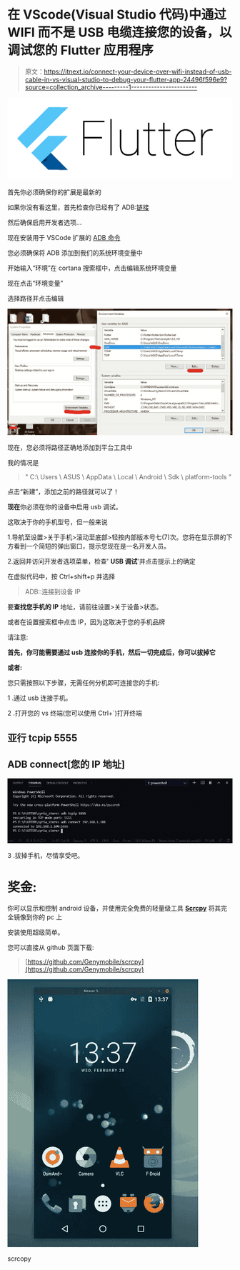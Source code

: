 # 在 VScode(Visual Studio 代码)中通过 WIFI 而不是 USB 电缆连接您的设备，以调试您的 Flutter 应用程序

> 原文：<https://itnext.io/connect-your-device-over-wifi-instead-of-usb-cable-in-vs-visual-studio-to-debug-your-flutter-app-24496f596e9?source=collection_archive---------1----------------------->

![](img/ca1705fa32b86f048f81d473b394a8c9.png)

首先你必须确保你的扩展是最新的

如果你没有看这里，首先检查你已经有了 ADB:[链接](https://www.xda-developers.com/install-adb-windows-macos-linux/)

然后确保启用开发者选项…

现在安装用于 VSCode 扩展的 [ADB 命令](https://marketplace.visualstudio.com/items?itemName=vinicioslc.adb-interface-vscode)

您必须确保将 ADB 添加到我们的系统环境变量中

开始输入“环境”在 cortana 搜索框中，点击编辑系统环境变量

现在点击“环境变量”

选择路径并点击编辑

![](img/d7533603e17115f4f8bb66bc1c65fa71.png)

现在，您必须将路径正确地添加到平台工具中

我的情况是

> " C:\ Users \ ASUS \ AppData \ Local \ Android \ Sdk \ platform-tools "

点击“新建”，添加之前的路径就可以了！

**现在**你必须在你的设备中启用 usb 调试。

这取决于你的手机型号，但一般来说

1.导航至设置>关于手机>滚动至底部>轻按内部版本号七(7)次。您将在显示屏的下方看到一个简短的弹出窗口，提示您现在是一名开发人员。

2.返回并访问开发者选项菜单，检查' **USB 调试**'并点击提示上的确定

在虚拟代码中，按 Ctrl+shift+p 并选择

> ADB::连接到设备 IP

要**查找您手机的 IP** 地址，请前往设置>关于设备>状态。

或者在设置搜索框中点击 IP，因为这取决于您的手机品牌

请注意:

**首先，你可能需要通过 usb 连接你的手机，然后一切完成后，你可以拔掉它**

**或者:**

您只需按照以下步骤，无需任何分机即可连接您的手机:

1 .通过 usb 连接手机。

2 .打开您的 vs 终端(您可以使用 Ctrl+`)打开终端

## 亚行 tcpip 5555

## ADB connect[您的 IP 地址]

![](img/d97f0a12cfc99f244de2d4208b6053c1.png)

3 .拔掉手机，尽情享受吧。

# **奖金**:

你可以显示和控制 android 设备，并使用完全免费的轻量级工具 [**Scrcpy**](https://github.com/Genymobile/scrcpy) 将其完全镜像到你的 pc 上

安装使用超级简单。

您可以直接从 github 页面下载:

> [https://github.com/Genymobile/scrcpy](https://github.com/Genymobile/scrcpy)

![](img/ce96f56335f8d800dadf61e96698da4a.png)

scrcopy